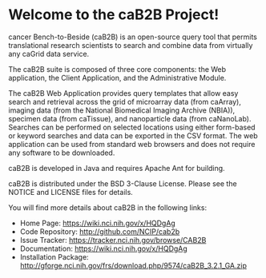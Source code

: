 Welcome to the caB2B Project!
==============================

cancer Bench-to-Beside (caB2B) is an open-source query tool that permits translational research scientists to search and combine data from virtually any caGrid data service.

The caB2B suite is composed of three core components: the Web application, the Client Application, and the Administrative Module.

The caB2B Web Application provides query templates that allow easy search and retrieval across the grid of microarray data (from caArray), imaging data (from the National Biomedical Imaging Archive (NBIA)), specimen data (from caTissue), and nanoparticle data (from caNanoLab). Searches can be performed on selected locations using either form-based or keyword searches and data can be exported in the CSV format. The web application can be used from standard web browsers and does not require any software to be downloaded.

caB2B is developed in Java and requires Apache Ant for building.

caB2B is distributed under the BSD 3-Clause License.
Please see the NOTICE and LICENSE files for details.

You will find more details about caB2B in the following links:

 * Home Page: https://wiki.nci.nih.gov/x/HQDgAg
 * Code Repository: http://github.com/NCIP/cab2b
 * Issue Tracker: https://tracker.nci.nih.gov/browse/CAB2B
 * Documentation: https://wiki.nci.nih.gov/x/HQDgAg
 * Installation Package: http://gforge.nci.nih.gov/frs/download.php/9574/caB2B_3.2.1_GA.zip
 
